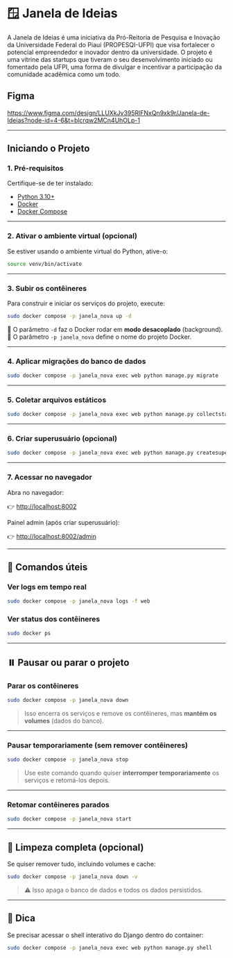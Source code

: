 #  🪟 Janela de Ideias

A Janela de Ideias é uma iniciativa da Pró-Reitoria de Pesquisa e Inovação da Universidade Federal do Piauí (PROPESQI-UFPI) que visa fortalecer o potencial empreendedor e inovador dentro da universidade. O projeto é uma vitrine das startups que tiveram o seu desenvolvimento iniciado ou fomentado pela UFPI, uma forma de divulgar e incentivar a participação da comunidade acadêmica como um todo.

## Figma

https://www.figma.com/design/LLUXkJv395RlFNxQn9xk9r/Janela-de-Ideias?node-id=4-6&t=blcrqw2MCn4UhOLp-1

---

## Iniciando o Projeto

### 1. Pré-requisitos

Certifique-se de ter instalado:

- [Python 3.10+](https://www.python.org/downloads/)
- [Docker](https://docs.docker.com/get-docker/)
- [Docker Compose](https://docs.docker.com/compose/)

---

### 2. Ativar o ambiente virtual (opcional)

Se estiver usando o ambiente virtual do Python, ative-o:

```bash
source venv/bin/activate
````

---

### 3. Subir os contêineres

Para construir e iniciar os serviços do projeto, execute:

```bash
sudo docker compose -p janela_nova up -d
```

🔹 O parâmetro `-d` faz o Docker rodar em **modo desacoplado** (background).
🔹 O parâmetro `-p janela_nova` define o nome do projeto Docker.

---

### 4. Aplicar migrações do banco de dados

```bash
sudo docker compose -p janela_nova exec web python manage.py migrate
```

---

### 5. Coletar arquivos estáticos

```bash
sudo docker compose -p janela_nova exec web python manage.py collectstatic --noinput
```

---

### 6. Criar superusuário (opcional)

```bash
sudo docker compose -p janela_nova exec web python manage.py createsuperuser
```

---

### 7. Acessar no navegador

Abra no navegador:

👉 [http://localhost:8002](http://localhost:8002)

Painel admin (após criar superusuário):

👉 [http://localhost:8002/admin](http://localhost:8002/admin)

---

## 🧩 Comandos úteis

### Ver logs em tempo real

```bash
sudo docker compose -p janela_nova logs -f web
```

### Ver status dos contêineres

```bash
sudo docker ps
```

---

## ⏸️ Pausar ou parar o projeto

### Parar os contêineres

```bash
sudo docker compose -p janela_nova down
```

> Isso encerra os serviços e remove os contêineres, mas **mantém os volumes** (dados do banco).

---

### Pausar temporariamente (sem remover contêineres)

```bash
sudo docker compose -p janela_nova stop
```

> Use este comando quando quiser **interromper temporariamente** os serviços e retomá-los depois.

---

### Retomar contêineres parados

```bash
sudo docker compose -p janela_nova start
```

---

## 🧹 Limpeza completa (opcional)

Se quiser remover tudo, incluindo volumes e cache:

```bash
sudo docker compose -p janela_nova down -v
```

> ⚠️ Isso apaga o banco de dados e todos os dados persistidos.

---

## 🧠 Dica

Se precisar acessar o shell interativo do Django dentro do container:

```bash
sudo docker compose -p janela_nova exec web python manage.py shell
```

